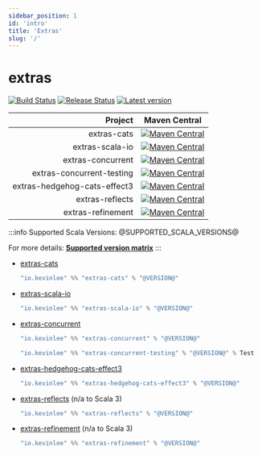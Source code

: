 ```yaml
---
sidebar_position: 1
id: 'intro'
title: 'Extras'
slug: '/'
---
```


# extras

[![Build Status](https://github.com/Kevin-Lee/extras/workflows/Build-All/badge.svg)](https://github.com/Kevin-Lee/extras/actions?workflow=Build-All)
[![Release Status](https://github.com/Kevin-Lee/extras/workflows/Release/badge.svg)](https://github.com/Kevin-Lee/extras/actions?workflow=Release)
[![Latest version](https://index.scala-lang.org/kevin-lee/extras/latest.svg)](https://index.scala-lang.org/kevin-lee/extras)


| Project | Maven Central |
| ------: | ------------- |
| extras-cats | [![Maven Central](https://maven-badges.herokuapp.com/maven-central/io.kevinlee/extras-cats_2.13/badge.svg)](https://search.maven.org/artifact/io.kevinlee/extras-cats_2.13) |
| extras-scala-io | [![Maven Central](https://maven-badges.herokuapp.com/maven-central/io.kevinlee/extras-scala-io_2.13/badge.svg)](https://search.maven.org/artifact/io.kevinlee/extras-scala-io_2.13) |
| extras-concurrent | [![Maven Central](https://maven-badges.herokuapp.com/maven-central/io.kevinlee/extras-concurrent_2.13/badge.svg)](https://search.maven.org/artifact/io.kevinlee/extras-concurrent_2.13) |
| extras-concurrent-testing | [![Maven Central](https://maven-badges.herokuapp.com/maven-central/io.kevinlee/extras-concurrent-testing_2.13/badge.svg)](https://search.maven.org/artifact/io.kevinlee/extras-concurrent-testing_2.13) |
| extras-hedgehog-cats-effect3 | [![Maven Central](https://maven-badges.herokuapp.com/maven-central/io.kevinlee/extras-hedgehog-cats-effect3_2.13/badge.svg)](https://search.maven.org/artifact/io.kevinlee/extras-hedgehog-cats-effect3_2.13) |
| extras-reflects | [![Maven Central](https://maven-badges.herokuapp.com/maven-central/io.kevinlee/extras-reflects_2.13/badge.svg)](https://search.maven.org/artifact/io.kevinlee/extras-reflects_2.13) |
| extras-refinement | [![Maven Central](https://maven-badges.herokuapp.com/maven-central/io.kevinlee/extras-refinement_2.13/badge.svg)](https://search.maven.org/artifact/io.kevinlee/extras-refinement_2.13) |

:::info
Supported Scala Versions: @SUPPORTED_SCALA_VERSIONS@

For more details: [**Supported version matrix**](https://index.scala-lang.org/artifacts/kevin-lee/extras)
:::

* [extras-cats](extras-cats/getting-started.md)
  ```scala
  "io.kevinlee" %% "extras-cats" % "@VERSION@"
  ```
* [extras-scala-io](extras-scala-io/getting-started.md)
  ```scala
  "io.kevinlee" %% "extras-scala-io" % "@VERSION@"
  ```
* [extras-concurrent](extras-concurrent/getting-started.md)
  ```scala
  "io.kevinlee" %% "extras-concurrent" % "@VERSION@"
  ```
  ```scala
  "io.kevinlee" %% "extras-concurrent-testing" % "@VERSION@" % Test
  ```
<!--* [extras-concurrent-testing](extras-concurrent-testing/get.md)-->
* [extras-hedgehog-cats-effect3](extras-hedgehog-cats-effect3/getting-started.md)
  ```scala
  "io.kevinlee" %% "extras-hedgehog-cats-effect3" % "@VERSION@"
  ```
* [extras-reflects](extras-reflects/getting-started.md) (n/a to Scala 3)
  ```scala
  "io.kevinlee" %% "extras-reflects" % "@VERSION@"
  ```
* [extras-refinement](extras-refinement/getting-started.md) (n/a to Scala 3)
  ```scala
  "io.kevinlee" %% "extras-refinement" % "@VERSION@"
  ```
